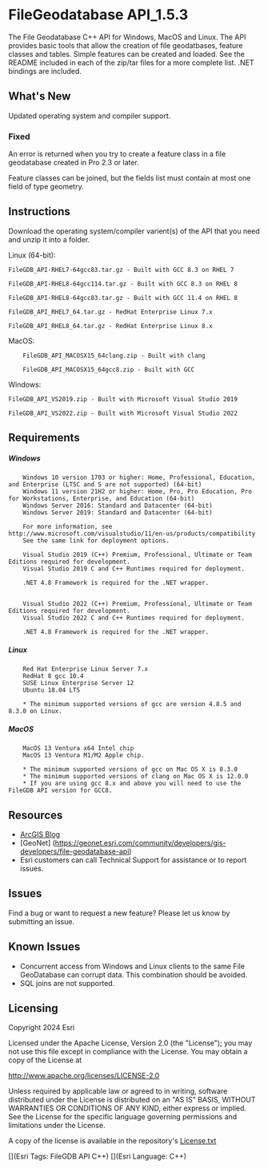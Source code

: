 # FileGeodatabase API_1.5.3
The File Geodatabase C++ API for Windows, MacOS and Linux. The API provides basic tools that allow the creation of file geodatbases, feature classes and tables. Simple features can be created and loaded. See the README included in each of the zip/tar files for a more complete list. .NET bindings are included.

## What's New
Updated operating system and compiler support.

### Fixed 
An error is returned when you try to create a feature class in a file geodatabase created in Pro 2.3 or later.

Feature classes can be joined, but the fields list must contain at most one field of type geometry.

## Instructions
Download the operating system/compiler varient(s) of the API that you need and unzip it into a folder.

Linux (64-bit):
        
	FileGDB_API-RHEL7-64gcc83.tar.gz - Built with GCC 8.3 on RHEL 7
        
	FileGDB_API-RHEL8-64gcc114.tar.gz - Built with GCC 8.3 on RHEL 8
        
	FileGDB_API-RHEL8-64gcc83.tar.gz - Built with GCC 11.4 on RHEL 8
        
	FileGDB_API_RHEL7_64.tar.gz - RedHat Enterprise Linux 7.x
        
	FileGDB_API_RHEL8_64.tar.gz - RedHat Enterprise Linux 8.x

MacOS:

        FileGDB_API_MACOSX15_64clang.zip - Built with clang
	
        FileGDB_API_MACOSX15_64gcc8.zip - Built with GCC

Windows:

	FileGDB_API_VS2019.zip - Built with Microsoft Visual Studio 2019

	FileGDB_API_VS2022.zip - Built with Microsoft Visual Studio 2022

## Requirements

##### Windows
        
        Windows 10 version 1703 or higher: Home, Professional, Education, and Enterprise (LTSC and S are not supported) (64-bit)
        Windows 11 version 21H2 or higher: Home, Pro, Pro Education, Pro for Workstations, Enterprise, and Education (64-bit)		
        Windows Server 2016: Standard and Datacenter (64-bit)
        Windows Server 2019: Standard and Datacenter (64-bit)
		
        For more information, see http://www.microsoft.com/visualstudio/11/en-us/products/compatibility
        See the same link for deployment options.
		
        Visual Studio 2019 (C++) Premium, Professional, Ultimate or Team Editions required for development.
        Visual Studio 2019 C and C++ Runtimes required for deployment.

        .NET 4.8 Framework is required for the .NET wrapper.

		
        Visual Studio 2022 (C++) Premium, Professional, Ultimate or Team Editions required for development.
        Visual Studio 2022 C and C++ Runtimes required for deployment.
        
        .NET 4.8 Framework is required for the .NET wrapper.
		 
##### Linux
        Red Hat Enterprise Linux Server 7.x
        RedHat 8 gcc 10.4
        SUSE Linux Enterprise Server 12
        Ubuntu 18.04 LTS
	
        * The minimum supported versions of gcc are version 4.8.5 and 8.3.0 on Linux.
		
##### MacOS
        MacOS 13 Ventura x64 Intel chip
        MacOS 13 Ventura M1/M2 Apple chip.
		
        * The minimum supported versions of gcc on Mac OS X is 8.3.0
        * The minimum supported versions of clang on Mac OS X is 12.0.0
		* If you are using gcc 8.x and above you will need to use the FileGDB API version for GCC8.

## Resources
* [ArcGIS Blog](http://blogs.esri.com/esri/arcgis/)
* [GeoNet] (https://geonet.esri.com/community/developers/gis-developers/file-geodatabase-api)
* Esri customers can call Technical Support for assistance or to report issues.

## Issues

Find a bug or want to request a new feature?  Please let us know by submitting an issue.

##  Known Issues 
* Concurrent access from Windows and Linux clients to the same File GeoDatabase can corrupt data. This combination should be avoided.
* SQL joins are not supported.


## Licensing
Copyright 2024 Esri

Licensed under the Apache License, Version 2.0 (the "License");
you may not use this file except in compliance with the License.
You may obtain a copy of the License at

   http://www.apache.org/licenses/LICENSE-2.0

Unless required by applicable law or agreed to in writing, software
distributed under the License is distributed on an "AS IS" BASIS,
WITHOUT WARRANTIES OR CONDITIONS OF ANY KIND, either express or implied.
See the License for the specific language governing permissions and
limitations under the License.

A copy of the license is available in the repository's [License.txt](License.txt)

[](Esri Tags: FileGDB API C++)
[](Esri Language: C++)​
